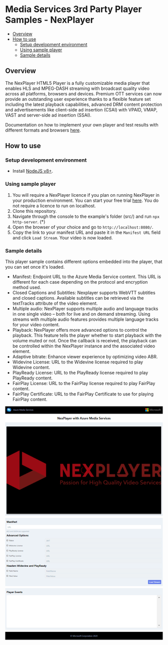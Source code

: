 # Media Services 3rd Party Player Samples - NexPlayer

- [Overview](#overview)
- [How to use](#how-to-use)
  - [Setup development environment](#setup-development-environment)
  - [Using sample player](#using-sample-player)
  - [Sample details](#sample-details)

## Overview

The NexPlayer HTML5 Player is a fully customizable media player that enables HLS and MPEG-DASH streaming with broadcast quality video across all platforms, browsers and devices. Premium OTT services can now provide an outstanding user experience thanks to a flexible feature set including the latest playback capabilities, advanced DRM content protection and advertisements like client-side ad insertion (CSAI) with VPAID, VMAP, VAST and server-side ad insertion (SSAI). 

Documentation on how to implement your own player and test results with different formats and browsers [here](../../docs/NexPlayer).

## How to use

### Setup development environment

- Install [NodeJS v8+](https://nodejs.org/en/download/ "NodeJS v8+").

### Using sample player

1. You will require a NexPlayer licence if you plan on running NexPlayer in your production environment. You can start your free trial [here](https://nexplayersdk.com/html5-player/). You do not require a licence to run on localhost.
2. Clone this repository.
3. Navigate through the console to the example's folder (src/) and run `npx http-server`. (*)
4. Open the browser of your choice and go to `http://localhost:8080/`.
5. Copy the link to your manifest URL and paste it in the `Manifest URL` field and click `Load Stream`. Your video is now loaded.

### Sample details

This player sample contains different options embedded into the player, that you can set once it's loaded.

- Manifest: Endpoint URL to the Azure Media Service content. This URL is different for each case depending on the protocol and encryption method used.
- Closed Captions and Subtitles: Nexplayer supports WebVTT subtitles and closed captions. Available subtitles can be retrieved via the textTracks attribute of the video element.
- Multiple audio: NexPlayer supports multiple audio and language tracks in one single video – both for live and on demand streaming. Using streams with multiple audio features provides multiple language tracks for your video content.
- Playback: NexPlayer offers more advanced options to control the playback. This feature tells the player whether to start playback with the volume muted or not. Once the callback is received, the playback can be controlled within the NexPlayer instance and the associated video element.
- Adaptive bitrate: Enhance viewer experience by optimizing video ABR.
- Widevine License: URL to the Widevine license required to play Widevine content.
- PlayReady License: URL to the PlayReady license required to play PlayReady content.
- FairPlay License: URL to the FairPlay license required to play FairPlay content.
- FairPlay Certificate: URL to the FairPlay Certificate to use for playing FairPlay content.

![NexPlayer Sample](../../docs/images/NexPlayer.png)
